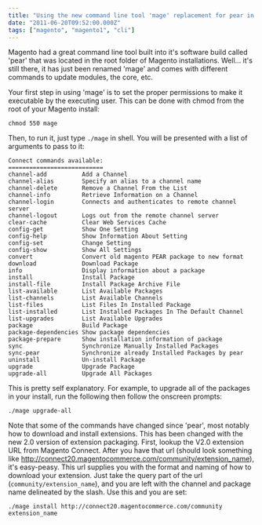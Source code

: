 ```yaml
---
title: "Using the new command line tool 'mage' replacement for pear in Magento"
date: "2011-06-20T09:52:00.000Z"
tags: ["magento", "magento1", "cli"]
---
```


Magento had a great command line tool built into it's software build called 'pear' that was located in the root folder of Magento installations. Well... it's still there, it has just been renamed 'mage' and comes with different commands to update modules, the core, etc.

Your first step in using 'mage' is to set the proper permissions to make it executable by the executing user. This can be done with chmod from the root of your Magento install:

`chmod 550 mage`

Then, to run it, just type `./mage` in shell. You will be presented with a list of arguments to pass to it:

```
Connect commands available:
===========================
channel-add          Add a Channel       
channel-alias        Specify an alias to a channel name
channel-delete       Remove a Channel From the List
channel-info         Retrieve Information on a Channel
channel-login        Connects and authenticates to remote channel server
channel-logout       Logs out from the remote channel server
clear-cache          Clear Web Services Cache
config-get           Show One Setting    
config-help          Show Information About Setting
config-set           Change Setting      
config-show          Show All Settings   
convert              Convert old magento PEAR package to new format
download             Download Package    
info                 Display information about a package
install              Install Package     
install-file         Install Package Archive File
list-available       List Available Packages
list-channels        List Available Channels
list-files           List Files In Installed Package
list-installed       List Installed Packages In The Default Channel
list-upgrades        List Available Upgrades
package              Build Package       
package-dependencies Show package dependencies
package-prepare      Show installation information of package
sync                 Synchronize Manually Installed Packages
sync-pear            Synchronize already Installed Packages by pear
uninstall            Un-install Package  
upgrade              Upgrade Package     
upgrade-all          Upgrade All Packages
```

This is pretty self explanatory. For example, to upgrade all of the packages in your install, run the following then follow the onscreen prompts:

`./mage upgrade-all`

Note that some of the commands have changed since 'pear', most notably how to download and install extensions. This has been changed with the new 2.0 version of extension packaging. First, lookup the V2.0 extension URL from Magento Connect. After you have that url (should look something like http://connect20.magentocommerce.com/community/extension_name), it's easy-peasy. This url supplies you with the format and naming of how to download your extension. Just take the query part of the url (`community/extension_name`), and you are left with the channel and package name delineated by the slash. Use this and you are set:

`./mage install http://connect20.magentocommerce.com/community extension_name`
